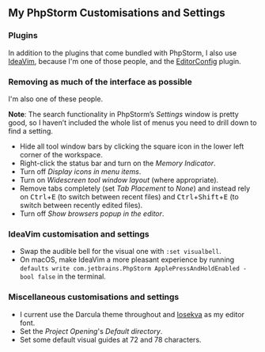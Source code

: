 <!--
  # This file is distributed under under the Creative Commons
  # Attribution 4.0 International License. To view a copy of this
  # license, please visit <http://creativecommons.org/licenses/by/4.0/>.

  description: Read Damien Dart's notes on setting up and using PhpStorm.
  slug: notes/phpstorm
  title: PhpStorm Notes
  twigTemplate: .templates/notes-base.html.twig
-->

My PhpStorm Customisations and Settings
---------------------------------------

### Plugins

In addition to the plugins that come bundled with PhpStorm, I also use
[IdeaVim][1], because I'm one of those people, and the
[EditorConfig][2] plugin.

[1]: <https://github.com/JetBrains/ideavim>
[2]: <https://plugins.jetbrains.com/plugin/7294-editorconfig>

### Removing as much of the interface as possible

I'm also one of these people.

<div class="admonition admonition--info">
  <p><b>Note</b>: The search functionality in PhpStorm’s
    <em>Settings</em> window is pretty good, so I haven’t included the
    whole list of menus you need to drill down to find a setting.</p>
</div>

 - Hide all tool window bars by clicking the square icon in the lower
   left corner of the workspace.
 - Right-click the status bar and turn on the *Memory Indicator*.
 - Turn off *Display icons in menu items*.
 - Turn on *Widescreen tool window layout* (where appropriate).
 - Remove tabs completely (set *Tab Placement* to *None*) and instead
   rely on <kbd>Ctrl</kbd>+<kbd>E</kbd> (to switch between recent files)
   and <kbd>Ctrl</kbd>+<kbd>Shift</kbd>+<kbd>E</kbd> (to switch between
   recently edited files).
 - Turn off *Show browsers popup in the editor*.

### IdeaVim customisation and settings

 - Swap the audible bell for the visual one with `:set visualbell`.
 - On macOS, make IdeaVim a more pleasant experience by running
  `defaults write com.jetbrains.PhpStorm ApplePressAndHoldEnabled
  -bool false` in the terminal.

### Miscellaneous customisations and settings

 - I current use the Darcula theme throughout and [Iosekva][3] as my
   editor font.
 - Set the *Project Opening*'s *Default directory*.
 - Set some default visual guides at 72 and 78 characters.

[3]: <https://typeof.net/Iosevka/>
